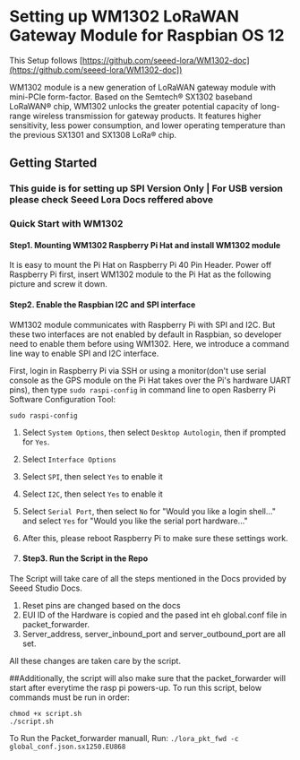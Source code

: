 # Setting up WM1302 LoRaWAN Gateway Module for Raspbian OS 12

This Setup follows [https://github.com/seeed-lora/WM1302-doc](https://github.com/seeed-lora/WM1302-doc])

WM1302 module is a new generation of LoRaWAN gateway module with mini-PCIe form-factor. Based on the Semtech® SX1302 baseband LoRaWAN® chip, WM1302 unlocks the greater potential capacity of long-range wireless transmission for gateway products. It features higher sensitivity, less power consumption, and lower operating temperature than the previous SX1301 and SX1308 LoRa® chip. 

## Getting Started
### This guide is for setting up SPI Version Only | For USB version please check Seeed Lora Docs reffered above

### Quick Start with WM1302

#### Step1. Mounting WM1302 Raspberry Pi Hat and install WM1302 module

It is easy to mount the Pi Hat on Raspberry Pi 40 Pin Header. Power off Raspberry Pi first, insert WM1302 module to the Pi Hat as the following picture and screw it down.

#### Step2. Enable the Raspbian I2C and SPI interface

WM1302 module communicates with Raspberry Pi with SPI and I2C. But these two interfaces are not enabled by default in Raspbian, so developer need to enable them before using WM1302. Here, we introduce a command line way to enable SPI and I2C interface.

First, login in Raspberry Pi via SSH or using a monitor(don't use serial console as the GPS module on the Pi Hat takes over the Pi's hardware UART pins), then type `sudo raspi-config` in command line to open Rasberry Pi Software Configuration Tool:

```
sudo raspi-config
```

1. Select `System Options`, then select `Desktop Autologin`, then if prompted for `Yes`.
  
2. Select `Interface Options`

3. Select `SPI`, then select `Yes` to enable it

4. Select `I2C`, then select `Yes` to enable it

5. Select `Serial Port`, then select `No` for "Would you like a login shell..." and select `Yes` for "Would you like the serial port hardware..."

6. After this, please reboot Raspberry Pi to make sure these settings work.

7. #### Step3. Run the Script in the Repo

The Script will take care of all the steps mentioned in the Docs provided by Seeed Studio Docs.
1. Reset pins are changed based on the docs
2. EUI ID of the Hardware is copied and the pased int eh global.conf file in packet_forwarder.
3. Server_address, server_inbound_port and server_outbound_port are all set.

All these changes are taken care by the script.

##Additionally, the script will also make sure that the packet_forwarder will start after everytime the rasp pi powers-up. To run this script, below commands must be run in order:

```
chmod +x script.sh
./script.sh
```
To Run the Packet_forwarder manuall, Run: 
`
./lora_pkt_fwd -c global_conf.json.sx1250.EU868
`
